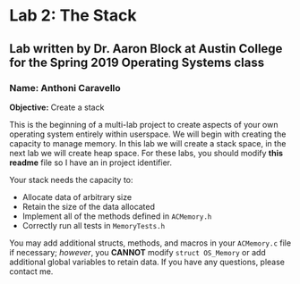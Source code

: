 # Lab 2: The Stack
## Lab written by Dr. Aaron Block at Austin College for the Spring 2019 Operating Systems class

### Name: Anthoni Caravello

**Objective:** Create a stack

This is the beginning of a multi-lab project to create aspects of your own operating system entirely within userspace. We will begin with creating the capacity to manage memory. In this lab we will create a stack space, in the next lab we will create heap space. For these labs, you should modify **this readme** file so I have an in project identifier. 

Your stack needs the capacity to:
+ Allocate data of arbitrary size
+ Retain the size of the data allocated
+ Implement all of the methods defined in `ACMemory.h`
+ Correctly run all tests in `MemoryTests.h`


You may add additional structs, methods, and macros in your `ACMemory.c` file if necessary; *however*, you **CANNOT** modify `struct OS_Memory` or add additional global variables to retain data. If you have any questions, please contact me.

